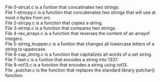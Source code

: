 File 0-strcat.c is a funtion that concatinates two strings. <br/>
File 1-strncpy.c is a function that concatenates two strings that will use at most n bytes from src. <br/>
File 2-strcpy.c is a function that copies a string. <br/>
File 3-strmp.c is a function that compares two strings. <br/>
File 4-rev_arrays.c is a function that reverses the content of an arrayof integers. <br/>
File 5-string_toupper.c is a funtion that changes all lowercase letters of a string to uppercase. <br/>
File 6-cap_string.c is a function that capitalizes all words of a set string. <br/>
File 7-leet.c is a funtion that encodes a string into 1337. <br/>
File 8-rot13.c is a function that encodes a string using rot13. <br/>
File _putchar.c is the function that replaces the standard library putchar() function. 
